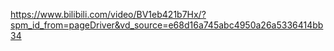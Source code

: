 https://www.bilibili.com/video/BV1eb421b7Hx/?spm_id_from=pageDriver&vd_source=e68d16a745abc4950a26a5336414bb34